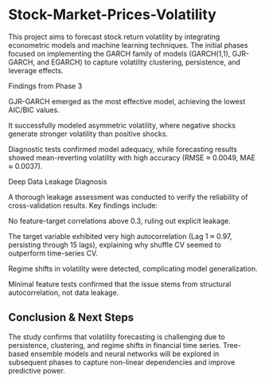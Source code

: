 # Stock-Market-Prices-Volatility
This project aims to forecast stock return volatility by integrating econometric models and machine learning techniques. The initial phases focused on implementing the GARCH family of models (GARCH(1,1), GJR-GARCH, and EGARCH) to capture volatility clustering, persistence, and leverage effects.

Findings from Phase 3

GJR-GARCH emerged as the most effective model, achieving the lowest AIC/BIC values.

It successfully modeled asymmetric volatility, where negative shocks generate stronger volatility than positive shocks.

Diagnostic tests confirmed model adequacy, while forecasting results showed mean-reverting volatility with high accuracy (RMSE ≈ 0.0049, MAE ≈ 0.0037).

Deep Data Leakage Diagnosis

A thorough leakage assessment was conducted to verify the reliability of cross-validation results. Key findings include:

No feature-target correlations above 0.3, ruling out explicit leakage.

The target variable exhibited very high autocorrelation (Lag 1 ≈ 0.97, persisting through 15 lags), explaining why shuffle CV seemed to outperform time-series CV.

Regime shifts in volatility were detected, complicating model generalization.

Minimal feature tests confirmed that the issue stems from structural autocorrelation, not data leakage.

## Conclusion & Next Steps

The study confirms that volatility forecasting is challenging due to persistence, clustering, and regime shifts in financial time series. Tree-based ensemble models and neural networks will be explored in subsequent phases to capture non-linear dependencies and improve predictive power.
